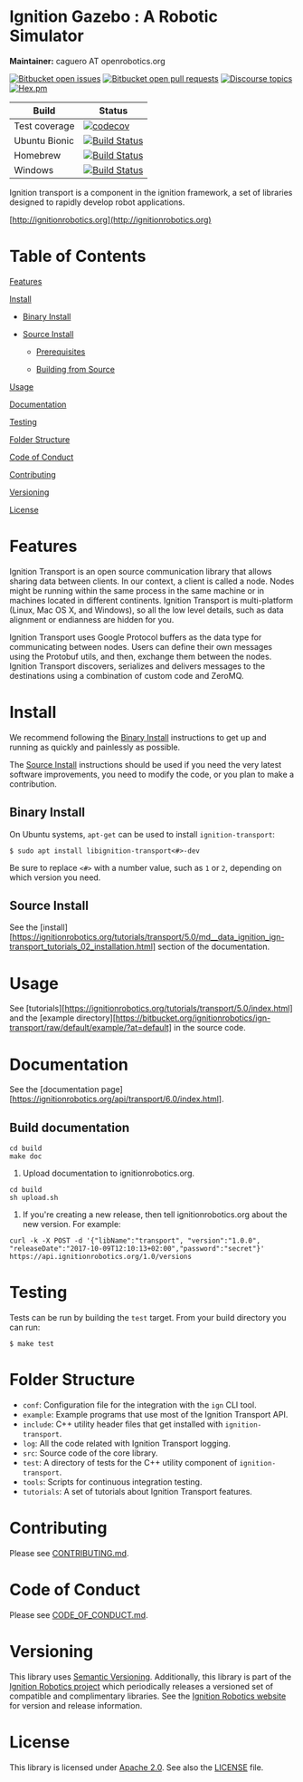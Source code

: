 # Ignition Gazebo : A Robotic Simulator

**Maintainer:** caguero AT openrobotics.org

[![Bitbucket open issues](https://img.shields.io/bitbucket/issues-raw/ignitionrobotics/ign-transport.svg)](https://bitbucket.org/ignitionrobotics/ign-transport/issues)
[![Bitbucket open pull requests](https://img.shields.io/bitbucket/pr-raw/ignitionrobotics/ign-gazebo.svg)](https://bitbucket.org/ignitionrobotics/ign-transport/pull-requests)
[![Discourse topics](https://img.shields.io/discourse/https/community.gazebosim.org/topics.svg)](https://community.gazebosim.org)
[![Hex.pm](https://img.shields.io/hexpm/l/plug.svg)](https://www.apache.org/licenses/LICENSE-2.0)

Build | Status
-- | --
Test coverage | [![codecov](https://codecov.io/bb/ignitionrobotics/ign-gazebo/branch/default/graph/badge.svg)](https://codecov.io/bb/ignitionrobotics/ign-transport)
Ubuntu Bionic | [![Build Status](https://build.osrfoundation.org/buildStatus/icon?job=ignition_gazebo-ci-default-bionic-amd64)](https://build.osrfoundation.org/job/ignition_transport-ci-default-bionic-amd64)
Homebrew      | [![Build Status](https://build.osrfoundation.org/buildStatus/icon?job=ignition_gazebo-ci-default-homebrew-amd64)](https://build.osrfoundation.org/job/ignition_transport-ci-default-homebrew-amd64)
Windows       | [![Build Status](https://build.osrfoundation.org/buildStatus/icon?job=ignition_gazebo-ci-default-windows7-amd64)](https://build.osrfoundation.org/job/ignition_transport-ci-default-windows7-amd64)

Ignition transport is a component in the ignition framework, a set
of libraries designed to rapidly develop robot applications.

  [http://ignitionrobotics.org](http://ignitionrobotics.org)

# Table of Contents

[Features](#markdown-header-features)

[Install](#markdown-header-install)

* [Binary Install](#markdown-header-binary-install)

* [Source Install](#markdown-header-source-install)

    * [Prerequisites](#markdown-header-prerequisites)

    * [Building from Source](#markdown-header-building-from-source)

[Usage](#markdown-header-usage)

[Documentation](#markdown-header-documentation)

[Testing](#markdown-header-testing)

[Folder Structure](#markdown-header-folder-structure)

[Code of Conduct](#markdown-header-code-of-conduct)

[Contributing](#markdown-header-code-of-contributing)

[Versioning](#markdown-header-versioning)

[License](#markdown-header-license)

# Features

Ignition Transport is an open source communication library that allows sharing
data between clients. In our context, a client is called a node. Nodes might be
running within the same process in the same machine or in machines located in
different continents. Ignition Transport is multi-platform (Linux, Mac OS X, and
Windows), so all the low level details, such as data alignment or endianness are
hidden for you.

Ignition Transport uses Google Protocol buffers as the data type for
communicating between nodes. Users can define their own messages using the
Protobuf utils, and then, exchange them between the nodes. Ignition Transport
discovers, serializes and delivers messages to the destinations using a
combination of custom code and ZeroMQ.

# Install

We recommend following the [Binary Install](#markdown-header-binary-install) instructions to get up and running as quickly and painlessly as possible.

The [Source Install](#markdown-header-source-install) instructions should be
used if you need the very latest software improvements, you need to modify the
code, or you plan to make a contribution.

## Binary Install

On Ubuntu systems, `apt-get` can be used to install `ignition-transport`:

```
$ sudo apt install libignition-transport<#>-dev
```

Be sure to replace `<#>` with a number value, such as `1` or `2`, depending on which version you need.

## Source Install

See the [install][https://ignitionrobotics.org/tutorials/transport/5.0/md__data_ignition_ign-transport_tutorials_02_installation.html]
section of the documentation.

# Usage

See [tutorials][https://ignitionrobotics.org/tutorials/transport/5.0/index.html] and the [example directory][https://bitbucket.org/ignitionrobotics/ign-transport/raw/default/example/?at=default]
in the source code.

# Documentation

See the [documentation page][https://ignitionrobotics.org/api/transport/6.0/index.html].

## Build documentation

```
cd build
make doc
```

1. Upload documentation to ignitionrobotics.org.

```
cd build
sh upload.sh
```

1. If you're creating a new release, then tell ignitionrobotics.org about
   the new version. For example:

```
curl -k -X POST -d '{"libName":"transport", "version":"1.0.0", "releaseDate":"2017-10-09T12:10:13+02:00","password":"secret"}' https://api.ignitionrobotics.org/1.0/versions
```

# Testing

Tests can be run by building the `test` target. From your build directory you
can run:

```
$ make test
```

# Folder Structure

* `conf`: Configuration file for the integration with the `ign` CLI tool.
* `example`: Example programs that use most of the Ignition Transport API.
* `include`: C++ utility header files that get installed with
`ignition-transport`.
* `log`: All the code related with Ignition Transport logging.
* `src`: Source code of the core library.
* `test`: A directory of tests for the C++ utility component of
`ignition-transport`.
* `tools`: Scripts for continuous integration testing.
* `tutorials`: A set of tutorials about Ignition Transport features.

# Contributing

Please see
[CONTRIBUTING.md](https://bitbucket.org/ignitionrobotics/ign-gazebo/src/406665896aa40bb42f14cf61d48b3d94f2fc5dd8/CONTRIBUTING.md?at=default&fileviewer=file-view-default).

# Code of Conduct

Please see
[CODE_OF_CONDUCT.md](https://bitbucket.org/ignitionrobotics/ign-gazebo/src/406665896aa40bb42f14cf61d48b3d94f2fc5dd8/CODE_OF_CONDUCT.md?at=default&fileviewer=file-view-default).

# Versioning

This library uses [Semantic Versioning](https://semver.org/). Additionally, this library is part of the [Ignition Robotics project](https://ignitionrobotics.org) which periodically releases a versioned set of compatible and complimentary libraries. See the [Ignition Robotics website](https://ignitionrobotics.org) for version and release information.

# License

This library is licensed under [Apache 2.0](https://www.apache.org/licenses/LICENSE-2.0). See also the [LICENSE](https://bitbucket.org/ignitionrobotics/ign-gazebo/src/406665896aa40bb42f14cf61d48b3d94f2fc5dd8/LICENSE?at=default&fileviewer=file-view-default) file.
